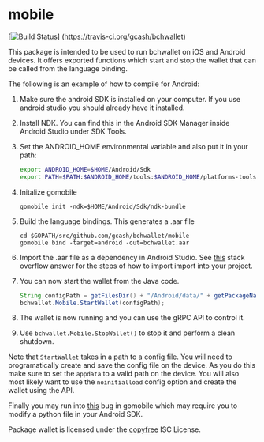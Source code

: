 mobile
======

[![Build Status](https://travis-ci.org/gcash/bchwallet.png?branch=master)]
(https://travis-ci.org/gcash/bchwallet)

This package is intended to be used to run bchwallet on iOS and Android devices. It offers exported functions
which start and stop the wallet that can be called from the language binding.  

The following is an example of how to compile for Android:

1. Make sure the android SDK is installed on your computer. If you use android studio you should already have it installed.

2. Install NDK. You can find this in the Android SDK Manager inside Android Studio under SDK Tools.

3. Set the ANDROID_HOME environmental variable and also put it in your path:
    ```bash
    export ANDROID_HOME=$HOME/Android/Sdk
    export PATH=$PATH:$ANDROID_HOME/tools:$ANDROID_HOME/platforms-tools
    ```
4. Initalize gomobile
    ```
    gomobile init -ndk=$HOME/Android/Sdk/ndk-bundle
    ```
5. Build the language bindings. This generates a .aar file
    ```
    cd $GOPATH/src/github.com/gcash/bchwallet/mobile
    gomobile bind -target=android -out=bchwallet.aar
    ```
6. Import the .aar file as a dependency in Android Studio. See [this](https://stackoverflow.com/a/34919810) stack overflow answer for the steps
of how to import import into your project. 

7. You can now start the wallet from the Java code.
    ```java
    String configPath = getFilesDir() + "/Android/data/" + getPackageName() + "/bchwallet/bchwallet.conf";
    bchwallet.Mobile.StartWallet(configPath);
    ```
8. The wallet is now running and you can use the gRPC API to control it. 

9. Use `bchwallet.Mobile.StopWallet()` to stop it and perform a clean shutdown.

Note that `StartWallet` takes in a path to a config file. You will need to programatically create and save the config file on the device. As you do this make sure
to set the `appdata` to a valid path on the device. You will also most likely want to use the `noinitialload` config option and create the wallet using the API.

Finally you may run into [this](https://github.com/golang/go/issues/29706) bug in gomobile which may require you to modify a python file in your Android SDK.

Package wallet is licensed under the [copyfree](http://copyfree.org) ISC
License.
